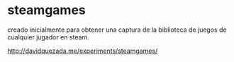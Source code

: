 # steamgames
creado inicialmente para obtener una captura de la biblioteca de juegos de cualquier jugador en steam.



http://davidquezada.me/experiments/steamgames/
